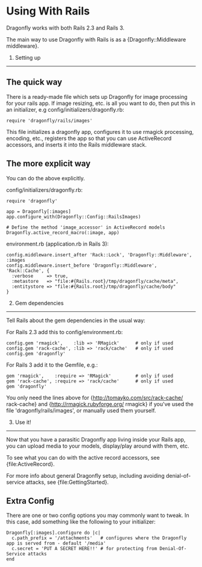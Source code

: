 Using With Rails
================

Dragonfly works with both Rails 2.3 and Rails 3.

The main way to use Dragonfly with Rails is as a {Dragonfly::Middleware middleware}.

1. Setting up
------------------

The quick way
-------------
There is a ready-made file which sets up Dragonfly for image processing for your rails app.
If image resizing, etc. is all you want to do, then put this in an initializer, e.g config/initializers/dragonfly.rb:

    require 'dragonfly/rails/images'

This file initializes a dragonfly app, configures it to use rmagick processing, encoding, etc.,
registers the app so that you can use ActiveRecord accessors, and inserts it into the Rails middleware stack.

The more explicit way
---------------------
You can do the above explicitly.

config/initializers/dragonfly.rb:

    require 'dragonfly'

    app = Dragonfly[:images]
    app.configure_with(Dragonfly::Config::RailsImages)
    
    # Define the method 'image_accessor' in ActiveRecord models
    Dragonfly.active_record_macro(:image, app)

environment.rb (application.rb in Rails 3):

    config.middleware.insert_after 'Rack::Lock', 'Dragonfly::Middleware', :images
    config.middleware.insert_before 'Dragonfly::Middleware', 'Rack::Cache', {
      :verbose     => true,
      :metastore   => "file:#{Rails.root}/tmp/dragonfly/cache/meta",
      :entitystore => "file:#{Rails.root}/tmp/dragonfly/cache/body"
    }

2. Gem dependencies
-------------------

Tell Rails about the gem dependencies in the usual way:

For Rails 2.3 add this to config/environment.rb:

    config.gem 'rmagick',    :lib => 'RMagick'      # only if used
    config.gem 'rack-cache', :lib => 'rack/cache'   # only if used
    config.gem 'dragonfly'

For Rails 3 add it to the Gemfile, e.g.:

    gem 'rmagick',    :require => 'RMagick'         # only if used
    gem 'rack-cache', :require => 'rack/cache'      # only if used
    gem 'dragonfly'

You only need the lines above for {http://tomayko.com/src/rack-cache/ rack-cache} and
{http://rmagick.rubyforge.org/ rmagick} if you've used the file 'dragonfly/rails/images', or manually used them yourself.

3. Use it!
----------

Now that you have a parasitic Dragonfly app living inside your Rails app, you can upload media to your models, display/play around with them, etc.

To see what you can do with the active record accessors, see {file:ActiveRecord}.

For more info about general Dragonfly setup, including avoiding denial-of-service attacks, see {file:GettingStarted}.

Extra Config
------------
There are one or two config options you may commonly want to tweak.
In this case, add something like the following to your initializer:

    Dragonfly[:images].configure do |c|
      c.path_prefix = '/attachments'   # configures where the Dragonfly app is served from - default '/media'
      c.secret = 'PUT A SECRET HERE!!' # for protecting from Denial-Of-Service attacks
    end
